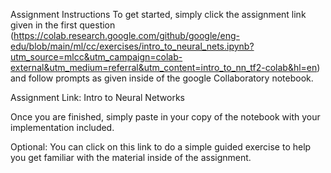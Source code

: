 Assignment Instructions
To get started, simply click the assignment link given in the first question (https://colab.research.google.com/github/google/eng-edu/blob/main/ml/cc/exercises/intro_to_neural_nets.ipynb?utm_source=mlcc&utm_campaign=colab-external&utm_medium=referral&utm_content=intro_to_nn_tf2-colab&hl=en) and follow prompts as given inside of the google Collaboratory notebook.

Assignment Link: Intro to Neural Networks

Once you are finished, simply paste in your copy of the notebook with your implementation included.

Optional: You can click on this link to do a simple guided exercise to help you get familiar with the material inside of the assignment.
